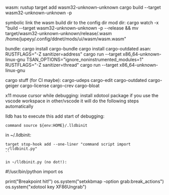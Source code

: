 wasm:
rustup target add wasm32-unknown-unknown
cargo build --target wasm32-unknown-unknown -p <proj>

symbolic link the wasm build dir to the config dir mod dir:
cargo watch -x "build --target wasm32-unknown-unknown -p <proj> --release && mv target/wasm32-unknown-unknown/release/<name>.wasm /home/jupeyy/.config/ddnet/mods/ui/wasm/wasm.wasm"

bundle:
cargo install cargo-bundle
cargo install cargo-outdated
asan:
RUSTFLAGS="-Z sanitizer=address" cargo run --target x86_64-unknown-linux-gnu
TSAN_OPTIONS="ignore_noninstrumented_modules=1" RUSTFLAGS="-Z sanitizer=thread" cargo run --target x86_64-unknown-linux-gnu

cargo stuff (for CI maybe):
cargo-udeps
cargo-edit
cargo-outdated
cargo-geiger
cargo-license
cargo-crev
cargo-bloat

x11 mouse cursor while debugging:
install xdotool package
if you use the vscode workspace in other/vscode it will do the following steps automatically

lldb has to execute this add start of debugging:

```
command source ${env:HOME}/.lldbinit
```

in ~/.lldbinit:
```
target stop-hook add --one-liner "command script import  ~/lldbinit.py"
``

in ~/lldbinit.py (no dot!):
```
#!/usr/bin/python
import os

print("Breakpoint hit!")
os.system("setxkbmap -option grab:break_actions")
os.system("xdotool key XF86Ungrab")
```
